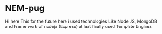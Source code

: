 # NEM-pug
Hi here This for the future here i used technologies Like Node JS, MongoDB and Frame work of nodejs (Express) at last finally used Template Engines
